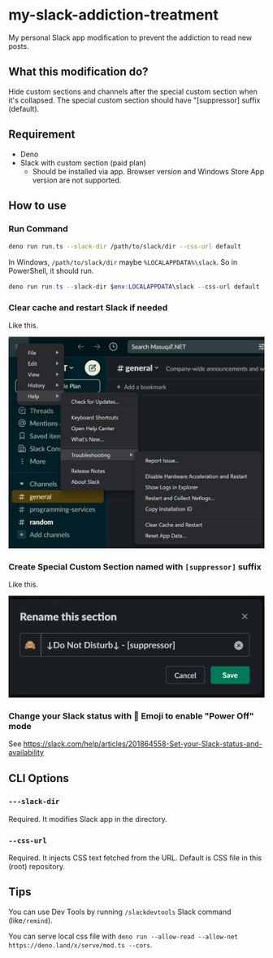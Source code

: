 # my-slack-addiction-treatment

My personal Slack app modification to prevent the addiction to read new posts.

## What this modification do?

Hide custom sections and channels after the special custom section when it's collapsed. The special custom section should have "[suppressor] suffix (default).

## Requirement

* Deno
* Slack with custom section (paid plan)
    * Should be installed via app. Browser version and Windows Store App version are not supported.

## How to use

### Run Command

```sh
deno run run.ts --slack-dir /path/to/slack/dir --css-url default
```

In Windows, `/path/to/slack/dir` maybe `%LOCALAPPDATA%\slack`. So in PowerShell, it should run.

```powershell
deno run run.ts --slack-dir $env:LOCALAPPDATA\slack --css-url default
```

### Clear cache and restart Slack if needed

Like this.

![Show how to restart Slack](https://raw.githubusercontent.com/occar421/my-slack-addiction-treatment/main/restart.png)

### Create Special Custom Section named with `[suppressor]` suffix

Like this.

![Show how to change section name in Slack](https://raw.githubusercontent.com/occar421/my-slack-addiction-treatment/main/section-name.png)

### Change your Slack status with 📴 Emoji to enable "Power Off" mode

See https://slack.com/help/articles/201864558-Set-your-Slack-status-and-availability

## CLI Options

### `---slack-dir`

Required. It modifies Slack app in the directory.

### `--css-url`

Required. It injects CSS text fetched from the URL. Default is CSS file in this (root) repository.

## Tips

You can use Dev Tools by running `/slackdevtools` Slack command (like`/remind`).

You can serve local css file with `deno run --allow-read --allow-net https://deno.land/x/serve/mod.ts --cors`.
